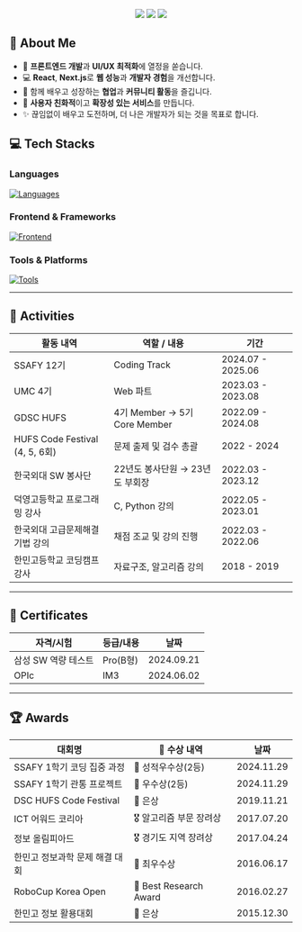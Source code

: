 <p align="center">
  <a href="https://soongle.vercel.app/"><img src="https://img.shields.io/badge/Blog-000000?style=flat-square&logo=vercel&logoColor=white" /></a>
  <a href="https://www.instagram.com/s00ngle/"><img src="https://img.shields.io/badge/Instagram-E4405F?style=flat-square&logo=Instagram&logoColor=white" /></a>
  <a href="https://www.youtube.com/@soongle/"><img src="https://img.shields.io/badge/YouTube-FF0000?style=flat-square&logo=youtube&logoColor=white" /></a>
</p>

## 🚀 About Me

- 🌱 **프론트엔드 개발**과 **UI/UX 최적화**에 열정을 쏟습니다.  
- 💻 **React**, **Next.js**로 **웹 성능**과 **개발자 경험**을 개선합니다.  
- 🤝 함께 배우고 성장하는 **협업**과 **커뮤니티 활동**을 즐깁니다.  
- 🎯 **사용자 친화적**이고 **확장성 있는 서비스**를 만듭니다.  
- ✨ 끊임없이 배우고 도전하며, 더 나은 개발자가 되는 것을 목표로 합니다.


## 💻 Tech Stacks
### Languages
[![Languages](https://skillicons.dev/icons?i=ts,js,python,java,c,cpp)](https://skillicons.dev)

### Frontend & Frameworks
[![Frontend](https://skillicons.dev/icons?i=react,nextjs,vue,tailwind)](https://skillicons.dev)

### Tools & Platforms
[![Tools](https://skillicons.dev/icons?i=figma,vscode,git)](https://skillicons.dev)

---

## 📌 Activities

| 활동 내역 | 역할 / 내용 | 기간 |
|------------|-------------|------|
| SSAFY 12기 | Coding Track | 2024.07 - 2025.06 |
| UMC 4기 | Web 파트 | 2023.03 - 2023.08 |
| GDSC HUFS | 4기 Member → 5기 Core Member | 2022.09 - 2024.08 |
| HUFS Code Festival (4, 5, 6회) | 문제 출제 및 검수 총괄 | 2022 - 2024 |
| 한국외대 SW 봉사단 | 22년도 봉사단원 → 23년도 부회장 | 2022.03 - 2023.12 |
| 덕영고등학교 프로그래밍 강사 | C, Python 강의 | 2022.05 - 2023.01 |
| 한국외대 고급문제해결기법 강의 | 채점 조교 및 강의 진행 | 2022.03 - 2022.06 |
| 한민고등학교 코딩캠프 강사 | 자료구조, 알고리즘 강의 | 2018 - 2019 |

---

## 📜 Certificates

| 자격/시험 | 등급/내용 | 날짜 |
|------------|----------|------|
| 삼성 SW 역량 테스트 | Pro(B형) | 2024.09.21 |
| OPIc | IM3 | 2024.06.02 |

---

## 🏆 Awards

| 대회명 | 🏅 수상 내역 | 날짜 |
|------------------------|---------|---------|
| SSAFY 1학기 코딩 집중 과정 | 🥈 성적우수상(2등) | 2024.11.29 |
| SSAFY 1학기 관통 프로젝트 | 🥈 우수상(2등) | 2024.11.29 |
| DSC HUFS Code Festival | 🥈 은상 | 2019.11.21 |
| ICT 어워드 코리아 | 🎖 알고리즘 부문 장려상 | 2017.07.20 |
| 정보 올림피아드 | 🎖 경기도 지역 장려상 | 2017.04.24 |
| 한민고 정보과학 문제 해결 대회 | 🥇 최우수상 | 2016.06.17 |
| RoboCup Korea Open | 🔬 Best Research Award | 2016.02.27 |
| 한민고 정보 활용대회 | 🥈 은상 | 2015.12.30 |
